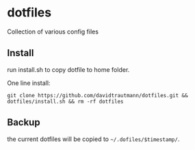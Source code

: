 dotfiles
========

Collection of various config files

## Install

run install.sh to copy dotfile to home folder.

One line install:

	git clone https://github.com/davidtrautmann/dotfiles.git && dotfiles/install.sh && rm -rf dotfiles

## Backup

the current dotfiles will be copied to ```~/.dofiles/$timestamp/```.
